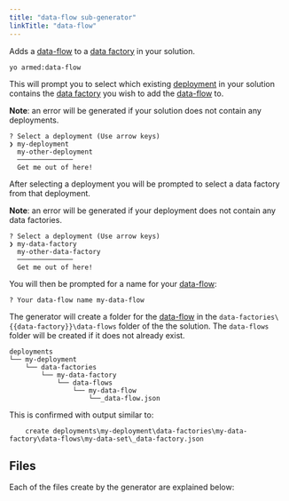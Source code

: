 ```yaml
---
title: "data-flow sub-generator"
linkTitle: "data-flow"
---
```


Adds a [data-flow](https://docs.microsoft.com/en-us/azure/data-factory/concepts-data-flows) to a [data factory](https://azure.microsoft.com/en-us/services/data-factory/) in your solution.

```pwsh
yo armed:data-flow
```

This will prompt you to select which existing [deployment](./deployments) in your solution contains the [data factory](https://azure.microsoft.com/en-us/services/data-factory/) you wish to add the [data-flow](https://docs.microsoft.com/en-us/azure/data-factory/concepts-data-flow-overview) to.

**Note**: an error will be generated if your solution does not contain any deployments.

<!-- TODO: replace with image -->
```pwsh
? Select a deployment (Use arrow keys)
❯ my-deployment
  my-other-deployment
  ──────────────
  Get me out of here!
```

After selecting a deployment you will be prompted to select a data factory from that deployment.

**Note**: an error will be generated if your deployment does not contain any data factories.

<!-- TODO: replace with image -->
```pwsh
? Select a deployment (Use arrow keys)
❯ my-data-factory
  my-other-data-factory
  ──────────────
  Get me out of here!
```

You will then be prompted for a name for your [data-flow](https://docs.microsoft.com/en-us/azure/data-factory/concepts-data-flows):

<!-- TODO: replace with image -->
```text
? Your data-flow name my-data-flow
```
The generator will create a folder for the [data-flow](https://docs.microsoft.com/en-us/azure/data-factory/concepts-data-flows) in the `data-factories\{{data-factory}}\data-flows` folder of the the solution.  The `data-flows` folder will be created if it does not already exist.

```text
deployments
└── my-deployment
    └── data-factories
        └── my-data-factory
            └── data-flows
                └── my-data-flow
                    └──_data-flow.json
```

This is confirmed with output similar to:

```text
    create deployments\my-deployment\data-factories\my-data-factory\data-flows\my-data-set\_data-factory.json
```

## Files

Each of the files create by the generator are explained below:
